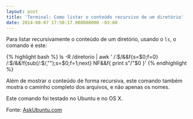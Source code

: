 ```yaml
---
layout: post
title: 'Terminal: Como listar o conteúdo recursivo de um diretório'
date: 2014-08-07 17:50:17.000000000 -03:00
---
```

Para listar recursivamente o conteúdo de um diretório, usando o `ls`, o comando é este:

{% highlight bash %}
ls -R /diretorio | awk '
/:$/&&f{s=$0;f=0}
/:$/&&!f{sub(/:$/,"");s=$0;f=1;next}
NF&&f{ print s"/"$0 }'
{% endhighlight %}

Além de mostrar o conteúdo de forma recursiva, este comando também mostra o caminho completo dos arquivos, e não apenas os nomes.

Este comando foi testado no Ubuntu e no OS X.

Fonte: [AskUbuntu.com](http://askubuntu.com/a/12880)
